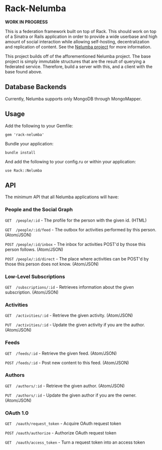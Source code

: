 # Rack-Nelumba

**WORK IN PROGRESS**

This is a federation framework built on top of Rack. This should work on top of
a Sinatra or Rails application in order to provide a wide userbase and high
amount of social interaction while allowing self-hosting, decentralization and
replication of content. See the [Nelumba project](https://github.com/hotsh/nelumba)
for more information.

This project builds off of the afforementioned Nelumba project. The base project
is simply immutable structures that are the result of querying a federated
service. Therefore, build a server with this, and a client with the base found
above.

## Database Backends

Currently, Nelumba supports only MongoDB through MongoMapper.

## Usage

Add the following to your Gemfile:

`gem 'rack-nelumba'`

Bundle your application:

`bundle install`

And add the following to your config.ru or within your application:

`use Rack::Nelumba`

## API

The minimum API that all Nelumba applications will have:

### People and the Social Graph

`GET  /people/:id` - The profile for the person with the given id. (HTML)

`GET  /people/:id/feed` - The outbox for activities performed by this person. (Atom/JSON)

`POST /people/:id/inbox` - The inbox for activities POST'd by those this person follows. (Atom/JSON)

`POST /people/:id/direct` - The place where activities can be POST'd by those this person does not know. (Atom/JSON)

### Low-Level Subscriptions

`GET  /subscriptions/:id` - Retrieves information about the given subscription. (Atom/JSON)

### Activities

`GET  /activities/:id` - Retrieve the given activity. (Atom/JSON)

`PUT  /activities/:id` - Update the given activity if you are the author. (Atom/JSON)

### Feeds

`GET  /feeds/:id` - Retrieve the given feed. (Atom/JSON)

`POST /feeds/:id` - Post new content to this feed. (Atom/JSON)

### Authors

`GET  /authors/:id` - Retrieve the given author. (Atom/JSON)

`PUT  /authors/:id` - Update the given author if you are the owner. (Atom/JSON)

### OAuth 1.0

`GET  /oauth/request_token` - Acquire OAuth request token

`POST /oauth/authorize`     - Authorize OAuth request token

`GET  /oauth/access_token`  - Turn a request token into an access token
